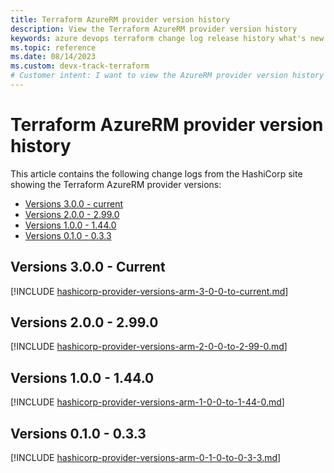 ```yaml
---
title: Terraform AzureRM provider version history
description: View the Terraform AzureRM provider version history
keywords: azure devops terraform change log release history what's new
ms.topic: reference
ms.date: 08/14/2023
ms.custom: devx-track-terraform
# Customer intent: I want to view the AzureRM provider version history
---
```


# Terraform AzureRM provider version history

This article contains the following change logs from the HashiCorp site showing the Terraform AzureRM provider versions:

- [Versions 3.0.0 - current](https://github.com/hashicorp/terraform-provider-azurerm/blob/main/CHANGELOG.md)
- [Versions 2.0.0 - 2.99.0](https://github.com/hashicorp/terraform-provider-azurerm/blob/main/CHANGELOG-v2.md)
- [Versions 1.0.0 - 1.44.0](https://github.com/hashicorp/terraform-provider-azurerm/blob/main/CHANGELOG-v1.md)
- [Versions 0.1.0 - 0.3.3](https://github.com/hashicorp/terraform-provider-azurerm/blob/main/CHANGELOG-v0.md)

## Versions 3.0.0 - Current

[!INCLUDE [hashicorp-provider-versions-arm-3-0-0-to-current.md](includes/hashicorp-provider-versions-arm-3-0-0-to-current.md)]

## Versions 2.0.0 - 2.99.0

[!INCLUDE [hashicorp-provider-versions-arm-2-0-0-to-2-99-0.md](includes/hashicorp-provider-versions-arm-2-0-0-to-2-99-0.md)]

## Versions 1.0.0 - 1.44.0

[!INCLUDE [hashicorp-provider-versions-arm-1-0-0-to-1-44-0.md](includes/hashicorp-provider-versions-arm-1-0-0-to-1-44-0.md)]

## Versions 0.1.0 - 0.3.3
[!INCLUDE [hashicorp-provider-versions-arm-0-1-0-to-0-3-3.md](includes/hashicorp-provider-versions-arm-0-1-0-to-0-3-3.md)]

